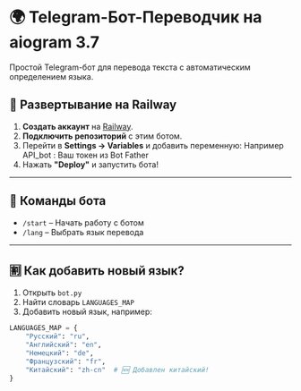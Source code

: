# 🌍 Telegram-Бот-Переводчик на aiogram 3.7  
Простой Telegram-бот для перевода текста с автоматическим определением языка.  

## 🚀 **Развертывание на Railway**  
1. **Создать аккаунт** на [Railway](https://railway.app/).  
2. **Подключить репозиторий** с этим ботом.  
3. Перейти в **Settings → Variables** и добавить переменную:  Например API_bot : Ваш токен из Bot Father
4. Нажать **"Deploy"** и запустить бота!  

---

## 🔹 **Команды бота**  
- `/start` – Начать работу с ботом  
- `/lang` – Выбрать язык перевода  

---

## 🈹 **Как добавить новый язык?**  
1. Открыть `bot.py`  
2. Найти словарь `LANGUAGES_MAP`  
3. Добавить новый язык, например:  
```python
LANGUAGES_MAP = {
    "Русский": "ru",
    "Английский": "en",
    "Немецкий": "de",
    "Французский": "fr",
    "Китайский": "zh-cn"  # 🆕 Добавлен китайский!
}

